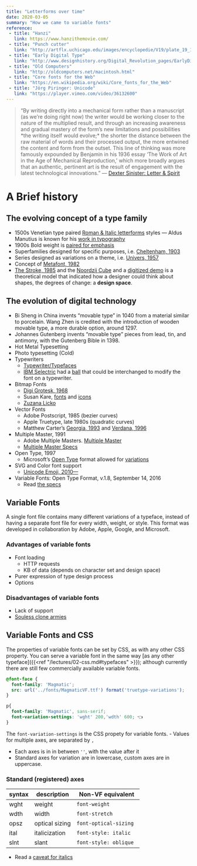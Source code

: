 ```yaml
---
title: "Letterforms over time"
date: 2020-03-05
summary: "How we came to variable fonts"
reference:
 - title: "Hanzi"
   link: https://www.hanzithemovie.com/
 - title: "Punch cutter"
   link: "http://artflx.uchicago.edu/images/encyclopedie/V19/plate_19_19_1.jpeg"
 - title: "Early Digital Type"
   link: "http://www.designhistory.org/Digital_Revolution_pages/EarlyDigType.html"
 - title: "Old Computers"
   link: "http://oldcomputers.net/macintosh.html"
 - title: "Core fonts for the Web"
   link: "https://en.wikipedia.org/wiki/Core_fonts_for_the_Web"
 - title: "Jörg Piringer: Unicode"
   link: "https://player.vimeo.com/video/36132600"
---
```


> “By writing directly into a mechanical form rather than a manuscript (as we’re doing right now) the writer would be working closer to the nature of the multiplied result, and through an increasing awareness and gradual mastery of the form’s new limitations and possibilities \*the writing itself would evolve;\* the shorter the distance between the raw material of words and their processed output, the more entwined the content and form from the outset. This line of thinking was more famously expounded by Benjamin in his 1936 essay ‘The Work of Art in the Age of Mechanical Reproduction,’ which more broadly argues that an authentic, pertinent art is the result of engagement with the latest technological innovations.” — [Dexter Sinister: Letter & Spirit](http://www.servinglibrary.org/journal/3/letter-and-spirit)



# A Brief history

## The evolving concept of a type family
- 1500s Venetian type paired [Roman & Italic letterforms](https://abagond.files.wordpress.com/2007/10/aldine.jpg?w=201&zoom=2") styles — Aldus Manutius is known for his [work in typography](https://www.prepressure.com/images/Hypnerotomachia-Poliphili-trophy-Roman-arms.jpg)
- 1900s Bold weight is [paired for emphasis](https://en.wikipedia.org/wiki/Clarendon_(typeface)#/media/File:Fann_Street_Foundry_Clarendon_image_with_text_for_emphasis.jpg)
- Superfamilies designed for specific purposes, i.e. [Cheltenham, 1903](http://idsgn.org/posts/know-your-type-cheltenham/)
- Series designed as variations on a theme, i.e. [Univers, 1957](https://archive.org/details/ATFFoundryUniversDebernyPeignotIP1968/page/n9/mode/2up)
- Concept of [Metafont, 1982](http://visiblelanguagejournal.com/issue/61/article/748)
- [The Stroke, 1985](https://www.typotheque.com/books/the_stroke) and the [Noordzij Cube](https://typetr.typenetwork.com/news/article/The-Gerrit-Noordzij-Cube) and a [digitized demo](https://www.axis-praxis.org/playground/noordzij-cube/)
is a theoretical model that indicated how a designer could think about shapes, the degrees of change: a **design space**.

## The evolution of digital technology
- Bi Sheng in China invents “movable type” in 1040 from a material similar to porcelain. Wang Zhen is credited with the introduction of wooden movable type, a more durable option, around 1297.
- Johannes Gutenberg invents “movable type” pieces from lead, tin, and antimony, with the Gutenberg Bible in 1398.
- Hot Metal Typesetting
- Photo typesetting (Cold)
- Typewriters
	- [Typewriter/Typefaces](https://typographica.org/on-typography/typewriter-typeface-the-legacy-of-the-writing-machine-in-type-design/)
	- [IBM Selectric](https://www.youtube.com/watch?v=kLySMIzASNE) had a [ball](https://www.google.com/search?q=ibm+selectric+typewriter+ball&tbm=isch&ved=2ahUKEwjlq7Pq3YPoAhXKAt8KHaBcAqgQ2-cCegQIABAA&oq=ibm+selectric+typewriter+ball&gs_l=img.3..0.60635.61083..61249...0.0..0.98.358.5......0....1..gws-wiz-img.......0i30j0i5i30j0i8i30j0i24.1lQgXebjO5g&ei=8iVhXuXqM8qF_AaguYnACg&bih=709&biw=1076) that could be interchanged to modify the font on a typewriter.
- Bitmap Fonts
	- [Digi Grotesk, 1968](http://luc.devroye.org/fonts-25449.html)
 	- Susan Kare, [fonts](https://en.wikipedia.org/wiki/Chicago_(typeface)) and [icons](https://qz.com/1666437/mac-icon-designer-susan-kare-explains-the-inspiration-for-her-designs/)
 	- [Zuzana Licko](https://www.emigre.com/Designer/ZuzanaLicko)
- Vector Fonts
	- Adobe Postscript, 1985 (bezier curves)
	- Apple Truetype, late 1980s (quadratic curves)
	- Matthew Carter’s [Georgia, 1993](https://en.wikipedia.org/wiki/Georgia_(typeface)) and [Verdana, 1996](https://en.wikipedia.org/wiki/Verdana#/media/File:VerdanaSpecimen.svg)
- Multiple Master, 1991
	- Adobe Multiple Masters. [Multiple Master](https://en.wikipedia.org/wiki/Multiple_master_fonts)
	- [Multiple Master Specs](https://www.adobe.com/content/dam/acom/en/devnet/font/pdfs/5091.Design_MM_Fonts.pdf) 
- Open Type, 1997
	- Microsoft’s [Open Type](https://en.wikipedia.org/wiki/OpenType) format allowed for [variations](https://www.typenetwork.com/brochure/opentype-font-variations/)
- SVG and Color font support
	- [Unicode Emoji, 2010—](http://www.unicode.org/reports/tr51)
- Variable Fonts: Open Type Format, v.1.8, September 14, 2016
	- Read [the specs](https://docs.microsoft.com/en-gb/typography/opentype/spec/dvaraxisreg)


## Variable Fonts
A single font file contains many different variations of a typeface, instead of having a separate font file for every width, weight, or style. This format was developed in collaboration by Adobe, Apple, Google, and Microsoft.

### Advantages of variable fonts
- Font loading
	- HTTP requests
	- KB of data (depends on character set and design space)
- Purer expression of type design process
- Options

### Disadvantages of variable fonts
- Lack of support
- [Souless clone armies](https://vimeo.com/251494096)


## Variable Fonts and CSS
The properties of variable fonts can be set by CSS, as with any other CSS property. You can serve a variable font in the same way [as any other typeface]({{<ref "/lectures/02-css.md#typefaces" >}}); although currently there are still few commercially available variable fonts. 

```css
@font-face {
  font-family: 'Magmatic';
  src: url('../fonts/MagmaticVF.ttf') format('truetype-variations');
}

p{
  font-family: 'Magmatic', sans-serif;
  font-variation-settings: 'wght' 200,'wdth' 600; 👈
}
```

The `font-variation-settings` is the CSS propety for variable fonts. - Values for multiple axes, are separated by `,`
- Each axes is in in between `''`, with the value after it
- Standard axes for variation are in lowercase,  custom axes are in uppercase.

### Standard (registered) axes
|syntax| description | Non-VF equivalent 
|---|---| ---
|wght| weight | `font-weight` 
|wdth| width | `font-stretch`
|opsz| optical sizing | `font-optical-sizing`
|ital| italicization | `font-style: italic` 
|slnt| slant | `font-style: oblique ` 

- Read a [caveat for italics](https://rwt.io/typography-tips/getting-bent-current-state-italics-variable-font-support)